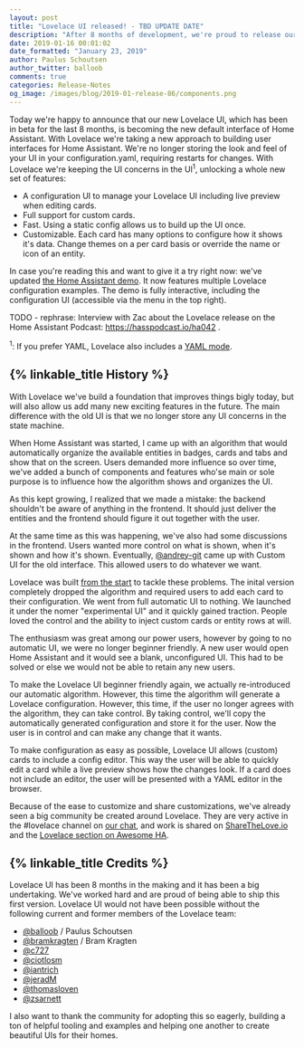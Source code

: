 ```yaml
---
layout: post
title: "Lovelace UI released! - TBD UPDATE DATE"
description: "After 8 months of development, we're proud to release our brand new Lovelace UI."
date: 2019-01-16 00:01:02
date_formatted: "January 23, 2019"
author: Paulus Schoutsen
author_twitter: balloob
comments: true
categories: Release-Notes
og_image: /images/blog/2019-01-release-86/components.png
---
```


Today we're happy to announce that our new Lovelace UI, which has been in beta for the last 8 months, is becoming the new default interface of Home Assistant. With Lovelace we're taking a new approach to building user interfaces for Home Assistant. We're no longer storing the look and feel of your UI in your configuration.yaml, requiring restarts for changes. With Lovelace we're keeping the UI concerns in the UI<sup>1</sup>, unlocking a whole new set of features:

 - A configuration UI to manage your Lovelace UI including live preview when editing cards.
 - Full support for custom cards.
 - Fast. Using a static config allows us to build up the UI once.
 - Customizable. Each card has many options to configure how it shows it's data. Change themes on a per card basis or override the name or icon of an entity.

In case you're reading this and want to give it a try right now: we've updated [the Home Assistant demo](https://demo.home-assistant.io). It now features multiple Lovelace configuration examples. The demo is fully interactive, including the configuration UI (accessible via the menu in the top right).

TODO - rephrase: Interview with Zac about the Lovelace release on the Home Assistant Podcast: https://hasspodcast.io/ha042 .

<sup>1</sup>: If you prefer YAML, Lovelace also includes a [YAML mode](/lovelace/yaml-mode/).

## {% linkable_title History %}

With Lovelace we've build a foundation that improves things bigly today, but will also allow us add many new exciting features in the future. The main difference with the old UI is that we no longer store any UI concerns in the state machine.

When Home Assistant was started, I came up with an algorithm that would automatically organize the available entities in badges, cards and tabs and show that on the screen. Users demanded more influence so over time, we've added a bunch of components and features who'se main or sole purpose is to influence how the algorithm shows and organizes the UI.

As this kept growing, I realized that we made a mistake: the backend shouldn't be aware of anything in the frontend. It should just deliver the entities and the frontend should figure it out together with the user.

At the same time as this was happening, we've also had some discussions in the frontend. Users wanted more control on what is shown, when it's shown and how it's shown. Eventually, [@andrey-git] came up with Custom UI for the old interface. This allowed users to do whatever we want.

Lovelace was built [from the start](https://github.com/home-assistant/architecture/issues/14) to tackle these problems. The inital version completely dropped the algorithm and required users to add each card to their configuration. We went from full automatic UI to nothing. We launched it under the nomer "experimental UI" and it quickly gained traction. People loved the control and the ability to inject custom cards or entity rows at will.

The enthusiasm was great among our power users, however by going to no automatic UI, we were no longer beginner friendly. A new user would open Home Assistant and it would see a blank, unconfigured UI. This had to be solved or else we would not be able to retain any new users.

To make the Lovelace UI beginner friendly again, we actually re-introduced our automatic algorithm. However, this time the algorithm will generate a Lovelace configuration. However, this time, if the user no longer agrees with the algorithm, they can take control. By taking control, we'll copy the automatically generated configuration and store it for the user. Now the user is in control and can make any change that it wants.

To make configuration as easy as possible, Lovelace UI allows (custom) cards to include a config editor. This way the user will be able to quickly edit a card while a live preview shows how the changes look. If a card does not include an editor, the user will be presented with a YAML editor in the browser.

Because of the ease to customize and share customizations, we've already seen a big community be created around Lovelace. They are very active in the #lovelace channel on [our chat](/join-chat/), and work is shared on [ShareTheLove.io](https://sharethelove.io/) and the [Lovelace section on Awesome HA](https://www.awesome-ha.com/#lovelace-ui).

## {% linkable_title Credits %}

Lovelace UI has been 8 months in the making and it has been a big undertaking. We've worked hard and are proud of being able to ship this first version. Lovelace UI would not have been possible without the following current and former members of the Lovelace team:

 - [@balloob] / Paulus Schoutsen
 - [@bramkragten] / Bram Kragten
 - [@c727]
 - [@ciotlosm]
 - [@iantrich]
 - [@jeradM]
 - [@thomasloven]
 - [@zsarnett]

I also want to thank the community for adopting this so eagerly, building a ton of helpful tooling and examples and helping one another to create beautiful UIs for their homes.

[@andrey-git]: https://github.com/andrey-git
[@balloob]: https://github.com/balloob
[@bramkragten]: https://github.com/bramkragten
[@c727]: https://github.com/c727
[@ciotlosm]: https://github.com/ciotlosm
[@iantrich]: https://github.com/iantrich
[@jeradM]: https://github.com/jeradM
[@thomasloven]: https://github.com/thomasloven
[@zsarnett]: https://github.com/zsarnett
